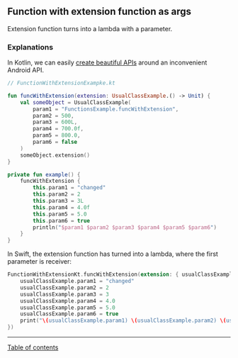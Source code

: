 ## Function with extension function as args

Extension function turns into a lambda with a parameter.

### Explanations

In Kotlin, we can easily [create beautiful APIs](https://youtu.be/A2LukgT2mKc?t=1645) around an inconvenient Android API.

```kotlin
// FunctionWithExtensionExampke.kt

fun funcWithExtension(extension: UsualClassExample.() -> Unit) {
    val someObject = UsualClassExample(
        param1 = "FunctionsExample.funcWithExtension",
        param2 = 500,
        param3 = 600L,
        param4 = 700.0f,
        param5 = 800.0,
        param6 = false
    )
    someObject.extension()
}

private fun example() {
    funcWithExtension {
        this.param1 = "changed"
        this.param2 = 2
        this.param3 = 3L
        this.param4 = 4.0f
        this.param5 = 5.0
        this.param6 = true
        println("$param1 $param2 $param3 $param4 $param5 $param6")
    }
}
```

In Swift, the extension function has turned into a lambda, where the first parameter is receiver:

```swift
FunctionWithExtensionKt.funcWithExtension(extension: { usualClassExample in
    usualClassExample.param1 = "changed"
    usualClassExample.param2 = 2
    usualClassExample.param3 = 3
    usualClassExample.param4 = 4.0
    usualClassExample.param5 = 5.0
    usualClassExample.param6 = true
    print("\(usualClassExample.param1) \(usualClassExample.param2) \(usualClassExample.param3) \(usualClassExample.param4) \(usualClassExample.param5) \(usualClassExample.param6)")
})
```

---
[Table of contents](/README.md)